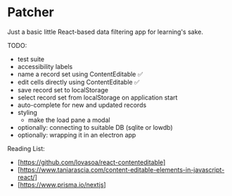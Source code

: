 # Patcher

Just a basic little React-based data filtering app for learning's sake.

TODO:

* test suite
* accessibility labels
* name a record set using ContentEditable ✅
* edit cells directly using ContentEditable ✅
* save record set to localStorage
* select record set from localStorage on application start
* auto-complete for new and updated records
* styling
  * make the load pane a modal
* optionally: connecting to suitable DB (sqlite or lowdb)
* optionally: wrapping it in an electron app

Reading List:

* [https://github.com/lovasoa/react-contenteditable]
* [https://www.taniarascia.com/content-editable-elements-in-javascript-react/]
* [https://www.prisma.io/nextjs]
